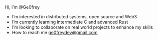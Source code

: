  Hi, I’m @Ge0frey
-  I’m interested in distributed systems, open source and Web3
-  I’m currently learning intermediate C and advanced Rust
-  I’m looking to collaborate on real world projects to enhance my skills
-  How to reach me ge0freydev@gmail.com

<!---
Ge0frey/Ge0frey is a ✨ special ✨ repository because its `README.md` (this file) appears on your GitHub profile.
You can click the Preview link to take a look at your changes.
--->
